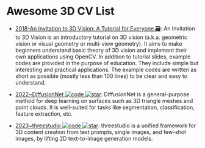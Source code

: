 # Awesome 3D CV List

- [2018-An Invitation to 3D Vision: A Tutorial for Everyone 🗃️](https://github.com/mint-lab/3dv_tutorial): An Invitation to 3D Vision is an introductory tutorial on 3D vision (a.k.a. geometric vision or visual geometry or multi-view geometry). It aims to make beginners understand basic theory of 3D vision and implement their own applications using OpenCV. In addition to tutorial slides, example codes are provided in the purpose of education. They include simple but interesting and practical applications. The example codes are written as short as possible (mostly less than 100 lines) to be clear and easy to understand.

- [2022~DiffusionNet ![code](https://ng-tech.icu/assets/code.svg) ![star](https://img.shields.io/github/stars/nmwsharp/diffusion-net)](https://github.com/nmwsharp/diffusion-net): DiffusionNet is a general-purpose method for deep learning on surfaces such as 3D triangle meshes and point clouds. It is well-suited for tasks like segmentation, classification, feature extraction, etc.

- [2023~threestudio ![code](https://ng-tech.icu/assets/code.svg) ![star](https://img.shields.io/github/stars/threestudio-project/threestudio)](https://github.com/threestudio-project/threestudio): threestudio is a unified framework for 3D content creation from text prompts, single images, and few-shot images, by lifting 2D text-to-image generation models.
